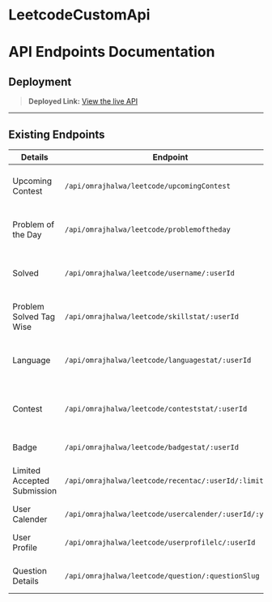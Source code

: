 # LeetcodeCustomApi

# API Endpoints Documentation
## Deployment

> **Deployed Link:** [View the live API](https://leetcodecustomapi.onrender.com)

---

## Existing Endpoints

| **Details**         | **Endpoint**                     | **Description**                              | 
|---------------------|----------------------------------|----------------------------------------------|
| Upcoming Contest    | `/api/omrajhalwa/leetcode/upcomingContest`                     | Get details about a Upcoming Contest.         | 
| Problem of the Day              | `/api/omrajhalwa/leetcode/problemoftheday`             | Get details about a Problem of the Day.          | 
| Solved              | `/api/omrajhalwa/leetcode/username/:userId`             | Get the total number of questions solved.   | 
| Problem Solved Tag Wise             | `/api/omrajhalwa/leetcode/skillstat/:userId`            | Get Total problem Solved Tag wise. | 
| Language    | `/api/omrajhalwa/leetcode/languagestat/:userId`    | Get User's programming language Data.                         |
| Contest         | `/api/omrajhalwa/leetcode/conteststat/:userId`         | Get details about the user's contest participation.    | 
| Badge   | `/api/omrajhalwa/leetcode/badgestat/:userId` | Get a Recent Badge . | 
| Limited Accepted Submission  | `/api/omrajhalwa/leetcode/recentac/:userId/:limit`      | Get the accepted submissions of the user. | 
| User Calender | `/api/omrajhalwa/leetcode/usercalender/:userId/:year` | Get a user's lcalender. | 
| User Profile            | `/api/omrajhalwa/leetcode/userprofilelc/:userId`           | Get the user's profile.          | 
| Question Details                   |`/api/omrajhalwa/leetcode/question/:questionSlug`|   Get detail about a Question    |

